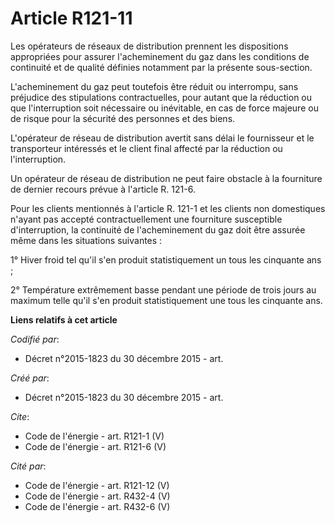 # Article R121-11

Les opérateurs de réseaux de distribution prennent les dispositions appropriées pour assurer l'acheminement du gaz dans les
conditions de continuité et de qualité définies notamment par la présente sous-section. 

L'acheminement du gaz peut toutefois être réduit ou interrompu, sans préjudice des stipulations contractuelles, pour autant
que la réduction ou que l'interruption soit nécessaire ou inévitable, en cas de force majeure ou de risque pour la sécurité
des personnes et des biens. 

L'opérateur de réseau de distribution avertit sans délai le fournisseur et le transporteur intéressés et le client final
affecté par la réduction ou l'interruption. 

Un opérateur de réseau de distribution ne peut faire obstacle à la fourniture de dernier recours prévue à l'article R.
121-6. 

Pour les clients mentionnés à l'article R. 121-1 et les clients non domestiques n'ayant pas accepté contractuellement une
fourniture susceptible d'interruption, la continuité de l'acheminement du gaz doit être assurée même dans les situations
suivantes : 

1° Hiver froid tel qu'il s'en produit statistiquement un tous les cinquante ans ; 

2° Température extrêmement basse pendant une période de trois jours au maximum telle qu'il s'en produit statistiquement une
tous les cinquante ans.

**Liens relatifs à cet article**

_Codifié par_:

  - Décret n°2015-1823 du 30 décembre 2015 - art.

_Créé par_:

  - Décret n°2015-1823 du 30 décembre 2015 - art.

_Cite_:

  - Code de l'énergie - art. R121-1 (V)
  - Code de l'énergie - art. R121-6 (V)

_Cité par_:

  - Code de l'énergie - art. R121-12 (V)
  - Code de l'énergie - art. R432-4 (V)
  - Code de l'énergie - art. R432-6 (V)
